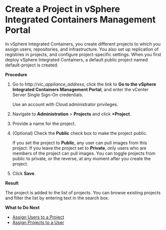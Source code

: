 # Create a Project in vSphere Integrated Containers Management Portal #

In vSphere Integrated Containers, you create different projects to which you assign users, repositories, and infrastructure. You also set up replication of registries in projects, and configure project-specific settings. When you first deploy vSphere Integrated Containers, a default public project named default-project is created. 


**Procedure**

1. Go to http://<i>vic_appliance_address</i>, click the link to **Go to the vSphere Integrated Containers Management Portal**, and enter the vCenter Server Single Sign-On credentials.

   Use an account with Cloud administrator privileges.
2. Navigate to **Administration** > **Projects** and click **+Project**.
3. Provide a name for the project.
4. (Optional) Check the **Public** check box to make the project public.

   If you set the project to **Public**, any user can pull images from this project. If you leave the project set to **Private**, only users who are members of the project can pull images. You can toggle projects from public to private, or the reverse, at any moment after you create the project.
5. Click **Save**.

**Result**

The project is added to the list of projects. You can browse existing projects and filter the list by entering text in the search box.

**What to Do Next**

- [Assign Users to a Project](add_users.md)
- [Assign Projects to a User](assign_project_to_user.md)